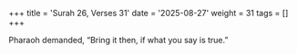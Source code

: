+++
title = 'Surah 26, Verses 31'
date = '2025-08-27'
weight = 31
tags = []
+++

Pharaoh demanded, “Bring it then, if what you say is true.”
